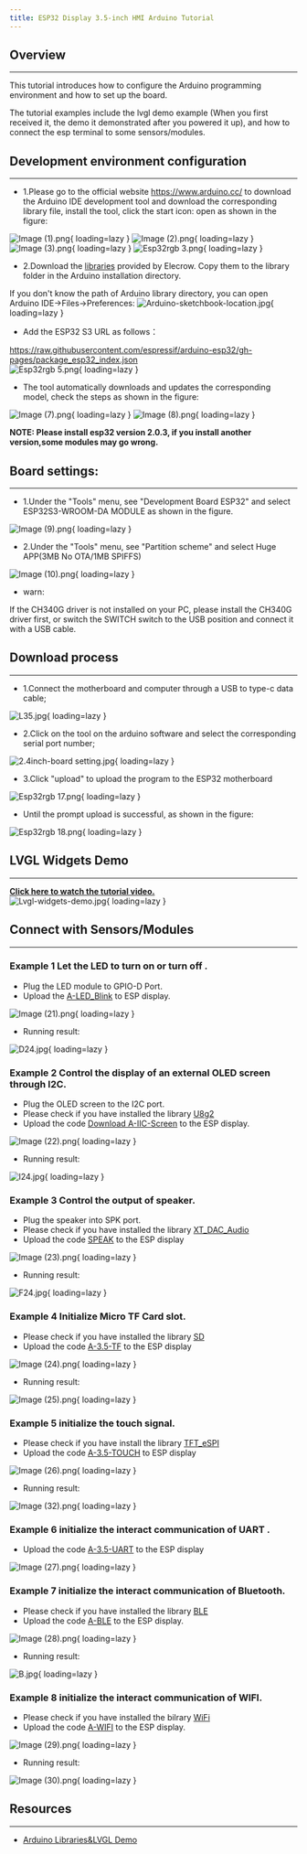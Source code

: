 ```yaml
---
title: ESP32 Display 3.5-inch HMI Arduino Tutorial
---
```


## Overview
-----

This tutorial introduces how to configure the Arduino programming environment and how to set up the board.

The tutorial examples include the lvgl demo example (When you first received it, the demo it demonstrated after you powered it up), and how to connect the esp terminal to some sensors/modules.

## Development environment configuration
-----

- 1.Please go to the official website https://www.arduino.cc/ to download the Arduino IDE development tool and download the corresponding library file, install the tool, click the start icon: open as shown in the figure:

![Image (1).png](https://wiki.elecrow.com/images/3/3f/Image_%281%29.png){ loading=lazy }
![Image (2).png](https://wiki.elecrow.com/images/b/b2/Image_%282%29.png){ loading=lazy }
![Image (3).png](https://wiki.elecrow.com/images/6/6d/Image_%283%29.png){ loading=lazy }
![Esp32rgb 3.png](https://wiki.elecrow.com/images/thumb/d/d8/Esp32rgb_3.png/469px-Esp32rgb_3.png){ loading=lazy }

- 2.Download the [libraries](https://www.elecrow.com/download/product/ESP32_Display/3.5inch/Arduino_35.zip) provided by Elecrow. Copy them to the library folder in the Arduino installation directory.

If you don't know the path of Arduino library directory, you can open Arduino IDE→Files→Preferences:
![Arduino-sketchbook-location.jpg](https://wiki.elecrow.com/images/thumb/0/00/Arduino-sketchbook-location.jpg/600px-Arduino-sketchbook-location.jpg){ loading=lazy }

- Add the ESP32 S3 URL as follows：

https://raw.githubusercontent.com/espressif/arduino-esp32/gh-pages/package_esp32_index.json   
![Esp32rgb 5.png](https://wiki.elecrow.com/images/thumb/7/75/Esp32rgb_5.png/616px-Esp32rgb_5.png){ loading=lazy }

- The tool automatically downloads and updates the corresponding model, check the steps as shown in the figure:

![Image (7).png](https://wiki.elecrow.com/images/thumb/9/93/Image_%287%29.png/490px-Image_%287%29.png){ loading=lazy }
![Image (8).png](https://wiki.elecrow.com/images/thumb/5/5b/Image_%288%29.png/490px-Image_%288%29.png){ loading=lazy }

**NOTE: Please install esp32 version 2.0.3, if you install another version,some modules may go wrong.**

## Board settings:
-----

- 1.Under the "Tools" menu, see "Development Board ESP32" and select ESP32S3-WROOM-DA MODULE as shown in the figure.

![Image (9).png](https://wiki.elecrow.com/images/thumb/5/5b/Image_%289%29.png/490px-Image_%289%29.png){ loading=lazy }

- 2.Under the "Tools" menu, see "Partition scheme" and select Huge APP(3MB No OTA/1MB SPIFFS)

![Image (10).png](https://wiki.elecrow.com/images/thumb/4/47/Image_%2810%29.png/490px-Image_%2810%29.png){ loading=lazy }

- warn:

If the CH340G driver is not installed on your PC, please install the CH340G driver first, or switch the SWITCH switch to the USB position and connect it with a USB cable.

## Download process
-----

- 1.Connect the motherboard and computer through a USB to type-c data cable;

![L35.jpg](https://wiki.elecrow.com/images/thumb/b/bb/L35.jpg/320px-L35.jpg){ loading=lazy }

- 2.Click on the tool on the arduino software and select the corresponding serial port number;

![2.4inch-board setting.jpg](https://wiki.elecrow.com/images/1/10/2.4inch-board_setting.jpg){ loading=lazy }

- 3.Click "upload" to upload the program to the ESP32 motherboard

![Esp32rgb 17.png](https://wiki.elecrow.com/images/thumb/b/bc/Esp32rgb_17.png/87px-Esp32rgb_17.png){ loading=lazy }

- Until the prompt upload is successful, as shown in the figure:

![Esp32rgb 18.png](https://wiki.elecrow.com/images/thumb/e/e5/Esp32rgb_18.png/564px-Esp32rgb_18.png){ loading=lazy }

## LVGL Widgets Demo
-----

**[Click here to watch the tutorial video.](https://www.youtube.com/watch?v=EARkhr3ABEY&t=1s)**    
![Lvgl-widgets-demo.jpg](https://wiki.elecrow.com/images/thumb/2/2a/Lvgl-widgets-demo.jpg/400px-Lvgl-widgets-demo.jpg){ loading=lazy }

## Connect with Sensors/Modules
-------

### **Example 1 Let the LED to turn on or turn off .**

- Plug the LED module to GPIO-D Port.
- Upload the [A-LED_Blink](https://wiki.elecrow.com/images/3/3a/A-LED_Blink.zip) to ESP display.

![Image (21).png](https://wiki.elecrow.com/images/thumb/f/f2/Image_%2821%29.png/490px-Image_%2821%29.png){ loading=lazy }

- Running result:

![D24.jpg](https://wiki.elecrow.com/images/thumb/2/2b/D24.jpg/518px-D24.jpg){ loading=lazy }

### **Example 2 Control the display of an external OLED screen through I2C.**

- Plug the OLED screen to the I2C port.
- Please check if you have installed the library [U8g2](https://wiki.elecrow.com/images/d/d2/U8g2.zip)
- Upload the code [Download A-IIC-Screen](https://wiki.elecrow.com/images/d/df/A-IIC-Screen.zip) to the ESP display.

![Image (22).png](https://wiki.elecrow.com/images/thumb/8/84/Image_%2822%29.png/490px-Image_%2822%29.png){ loading=lazy }

- Running result:

![I24.jpg](https://wiki.elecrow.com/images/thumb/2/28/I24.jpg/518px-I24.jpg){ loading=lazy }

### **Example 3 Control the output of speaker.**

- Plug the speaker into SPK port.
- Please check if you have installed the library [XT_DAC_Audio](https://www.elecrow.com/wiki/index.php?title=File:XT_DAC_Audio.zip)
- Upload the code [SPEAK](https://wiki.elecrow.com/images/e/ef/SPEAK.zip) to the ESP display

![Image (23).png](https://wiki.elecrow.com/images/thumb/8/8a/Image_%2823%29.png/490px-Image_%2823%29.png){ loading=lazy }

- Running result:

![F24.jpg](https://wiki.elecrow.com/images/thumb/c/c4/F24.jpg/518px-F24.jpg){ loading=lazy }

### **Example 4 Initialize Micro TF Card slot.**

- Please check if you have installed the library [SD](https://wiki.elecrow.com/images/8/88/SD.zip)
- Upload the code [A-3.5-TF](https://wiki.elecrow.com/images/2/27/A-3.5-TF.zip) to the ESP display

![Image (24).png](https://wiki.elecrow.com/images/thumb/d/d3/Image_%2824%29.png/490px-Image_%2824%29.png){ loading=lazy }

- Running result:

![Image (25).png](https://wiki.elecrow.com/images/thumb/a/ad/Image_%2825%29.png/490px-Image_%2825%29.png){ loading=lazy }

### **Example 5 initialize the touch signal.**

- Please check if you have install the library [TFT_eSPI](https://wiki.elecrow.com/images/4/46/TFT_eSPI.zip)
- Upload the code [A-3.5-TOUCH](https://wiki.elecrow.com/images/e/e3/A-3.5-TOUCH.zip) to ESP display

![Image (26).png](https://wiki.elecrow.com/images/thumb/d/d4/Image_%2826%29.png/490px-Image_%2826%29.png){ loading=lazy }

- Running result:

![Image (32).png](https://wiki.elecrow.com/images/thumb/8/84/Image_%2832%29.png/490px-Image_%2832%29.png){ loading=lazy }

### **Example 6 initialize the interact communication of UART .**

- Upload the code [A-3.5-UART](https://wiki.elecrow.com/images/8/8e/A-3.5-UART.zip) to the ESP display

![Image (27).png](https://wiki.elecrow.com/images/thumb/1/18/Image_%2827%29.png/490px-Image_%2827%29.png){ loading=lazy }

### **Example 7 initialize the interact communication of Bluetooth.**

- Please check if you have installed the library [BLE](https://wiki.elecrow.com/images/e/e6/BLE.zip)
- Upload the code [A-BLE](https://wiki.elecrow.com/images/5/59/A-BLE.zip) to the ESP display.

![Image (28).png](https://wiki.elecrow.com/images/thumb/8/8a/Image_%2828%29.png/490px-Image_%2828%29.png){ loading=lazy }

- Running result:

![B.jpg](https://wiki.elecrow.com/images/thumb/5/56/B.jpg/560px-B.jpg){ loading=lazy }

### **Example 8 initialize the interact communication of WIFI.**

- Please check if you have installed the bilrary [WiFi](https://wiki.elecrow.com/images/d/d7/WiFi.zip)
- Upload the code [A-WIFI](https://wiki.elecrow.com/images/a/af/A-WIFI.zip) to the ESP display.

![Image (29).png](https://wiki.elecrow.com/images/thumb/3/39/Image_%2829%29.png/490px-Image_%2829%29.png){ loading=lazy }

- Running result:

![Image (30).png](https://wiki.elecrow.com/images/thumb/d/d1/Image_%2830%29.png/490px-Image_%2830%29.png){ loading=lazy }

## Resources
-----

- [Arduino Libraries&LVGL Demo](https://www.elecrow.com/download/product/ESP32_Display/3.5inch/Arduino_35.zip)